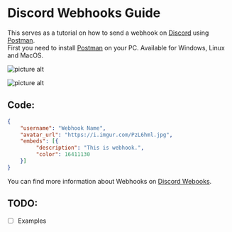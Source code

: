 # Discord Webhooks Guide

This serves as a tutorial on how to send a webhook on [Discord](https://discordapp.com) using [Postman](https://www.getpostman.com).  
First you need to install [Postman](https://www.getpostman.com) on your PC. Available for Windows, Linux and MacOS.

![picture alt](https://i.imgur.com/5LQgpb3.jpg "Screenshot")

![picture alt](https://i.imgur.com/PERGcr4.jpg "Screenshot")

## Code:

```json
{
	"username": "Webhook Name",
	"avatar_url": "https://i.imgur.com/PzL6hml.jpg",
	"embeds": [{
		 "description": "This is webhook.",
		 "color": 16411130
	}]
}
```

You can find more information about Webhooks on [Discord Webooks](https://discordapp.com/developers/docs/resources/webhook).

## TODO:

- [ ] Examples
